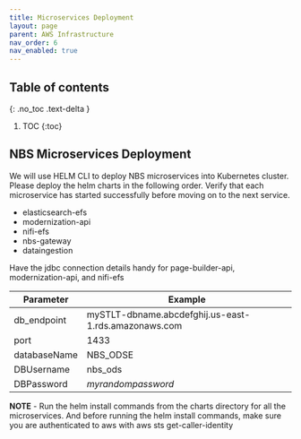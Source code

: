 ```yaml
---
title: Microservices Deployment
layout: page
parent: AWS Infrastructure
nav_order: 6
nav_enabled: true
---
```


## Table of contents
{: .no_toc .text-delta }

1. TOC
{:toc}

## NBS Microservices Deployment
We will use HELM CLI to deploy NBS microservices into Kubernetes cluster. Please deploy the helm charts in the following order. Verify that each microservice has started successfully before moving on to the next service.
- elasticsearch-efs
- modernization-api
- nifi-efs
- nbs-gateway
- dataingestion

Have the jdbc connection details handy for page-builder-api, modernization-api, and nifi-efs

| Parameter     | Example                                                       |
|---------------|----------------------------------------------------------------|
| db_endpoint   | mySTLT-dbname.abcdefghij.us-east-1.rds.amazonaws.com          |
| port          | 1433                                                           |
| databaseName  | NBS_ODSE                                                       |
| DBUsername    | nbs_ods                                                        |
| DBPassword    | *myrandompassword*                                             |

**NOTE** - Run the helm install commands from the charts directory for all the microservices. And before running the helm install commands, make sure you are authenticated to aws with aws sts get-caller-identity
